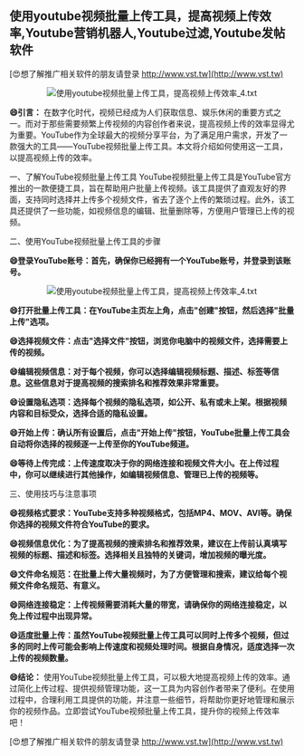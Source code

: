 ## **使用youtube视频批量上传工具，提高视频上传效率,Youtube营销机器人,Youtube过滤,Youtube发帖软件**

[😍想了解推广相关软件的朋友请登录 http://www.vst.tw](http://www.vst.tw)

 <center><img src="https://vst.tw/MP4/tuiguang/png/4.png" alt="使用youtube视频批量上传工具，提高视频上传效率_4.txt"></center>

**😄引言：**
在数字化时代，视频已经成为人们获取信息、娱乐休闲的重要方式之一。而对于那些需要频繁上传视频的内容创作者来说，提高视频上传的效率显得尤为重要。YouTube作为全球最大的视频分享平台，为了满足用户需求，开发了一款强大的工具——YouTube视频批量上传工具。本文将介绍如何使用这一工具，以提高视频上传的效率。

一、了解YouTube视频批量上传工具
YouTube视频批量上传工具是YouTube官方推出的一款便捷工具，旨在帮助用户批量上传视频。该工具提供了直观友好的界面，支持同时选择并上传多个视频文件，省去了逐个上传的繁琐过程。此外，该工具还提供了一些功能，如视频信息的编辑、批量删除等，方便用户管理已上传的视频。

二、使用YouTube视频批量上传工具的步骤

**😄登录YouTube账号：首先，确保你已经拥有一个YouTube账号，并登录到该账号。**

 <center><img src="https://vst.tw/MP4/tuiguang/png/0.png" alt="使用youtube视频批量上传工具，提高视频上传效率_4.txt"></center>

**😄打开批量上传工具：在YouTube主页左上角，点击"创建"按钮，然后选择"批量上传"选项。**

**😄选择视频文件：点击"选择文件"按钮，浏览你电脑中的视频文件，选择需要上传的视频。**

**😄编辑视频信息：对于每个视频，你可以选择编辑视频标题、描述、标签等信息。这些信息对于提高视频的搜索排名和推荐效果非常重要。**

**😄设置隐私选项：选择每个视频的隐私选项，如公开、私有或未上架。根据视频内容和目标受众，选择合适的隐私设置。**

**😄开始上传：确认所有设置后，点击"开始上传"按钮，YouTube批量上传工具会自动将你选择的视频逐一上传至你的YouTube频道。**

**😄等待上传完成：上传速度取决于你的网络连接和视频文件大小。在上传过程中，你可以继续进行其他操作，如编辑视频信息、管理已上传的视频等。**

三、使用技巧与注意事项

**😄视频格式要求：YouTube支持多种视频格式，包括MP4、MOV、AVI等。确保你选择的视频文件符合YouTube的要求。**

**😄视频信息优化：为了提高视频的搜索排名和推荐效果，建议在上传前认真填写视频的标题、描述和标签。选择相关且独特的关键词，增加视频的曝光度。**

**😄文件命名规范：在批量上传大量视频时，为了方便管理和搜索，建议给每个视频文件命名规范、有意义。**

**😄网络连接稳定：上传视频需要消耗大量的带宽，请确保你的网络连接稳定，以免上传过程中出现异常。**

**😄适度批量上传：虽然YouTube视频批量上传工具可以同时上传多个视频，但过多的同时上传可能会影响上传速度和视频处理时间。根据自身情况，适度选择一次上传的视频数量。**

**😄结论：**
使用YouTube视频批量上传工具，可以极大地提高视频上传的效率。通过简化上传过程、提供视频管理功能，这一工具为内容创作者带来了便利。在使用过程中，合理利用工具提供的功能，并注意一些细节，将帮助你更好地管理和展示你的视频作品。立即尝试YouTube视频批量上传工具，提升你的视频上传效率吧！

[😍想了解推广相关软件的朋友请登录 http://www.vst.tw](http://www.vst.tw)




